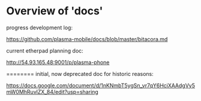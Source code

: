 Overview of 'docs'
========

progress development log:

https://github.com/plasma-mobile/docs/blob/master/bitacora.md



current etherpad planning doc:

http://54.93.165.48:9001/p/plasma-phone


========
initial, now deprecated doc for historic reasons:

https://docs.google.com/document/d/1nKNmbT5ygSn_vr7qY6HciXAAdgVy5mW0MhRuvlZX_84/edit?usp=sharing
